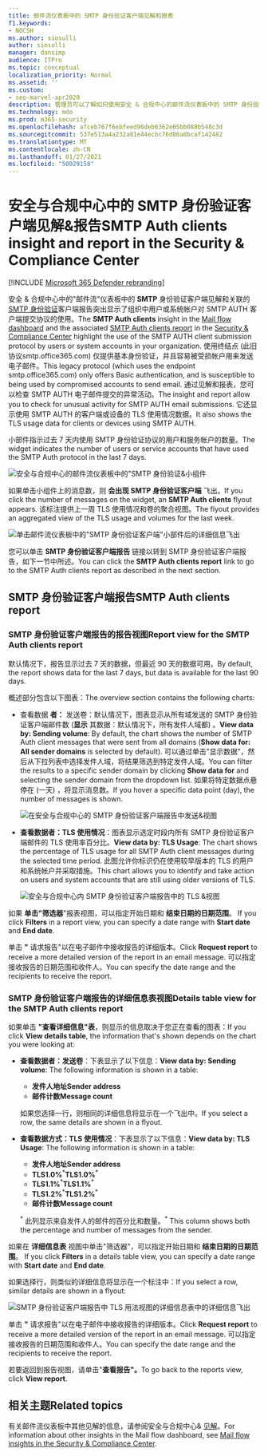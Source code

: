 ```yaml
---
title: 邮件流仪表板中的 SMTP 身份验证客户端见解和报表
f1.keywords:
- NOCSH
ms.author: siosulli
author: siosulli
manager: dansimp
audience: ITPro
ms.topic: conceptual
localization_priority: Normal
ms.assetid: ''
ms.custom:
- seo-marvel-apr2020
description: 管理员可以了解如何使用安全 & 合规中心的邮件流仪表板中的 SMTP 身份验证见解和报表来监视组织中使用已验证 SMTP (SMTP AUTH) 发送电子邮件的电子邮件发件人。
ms.technology: mdo
ms.prod: m365-security
ms.openlocfilehash: afceb767f6ebfeed96deb6362e05bb088b548c3d
ms.sourcegitcommit: 537e513a4a232a01e44ecbc76d86a8bcaf142482
ms.translationtype: MT
ms.contentlocale: zh-CN
ms.lasthandoff: 01/27/2021
ms.locfileid: "50029158"
---
```

# <a name="smtp-auth-clients-insight-and-report-in-the-security--compliance-center"></a><span data-ttu-id="42035-103">安全与合规中心中的 SMTP 身份验证客户端见解&报告</span><span class="sxs-lookup"><span data-stu-id="42035-103">SMTP Auth clients insight and report in the Security & Compliance Center</span></span>

[!INCLUDE [Microsoft 365 Defender rebranding](../includes/microsoft-defender-for-office.md)]


<span data-ttu-id="42035-104">安全 & 合规中心中的"[](mail-flow-insights-v2.md)邮件流"仪表板中的 **SMTP** 身份验证客户端见解和关联的 [](https://protection.office.com)[SMTP 身份验证](#smtp-auth-clients-report)客户端报告突出显示了组织中用户或系统帐户对 SMTP AUTH 客户端提交协议的使用。</span><span class="sxs-lookup"><span data-stu-id="42035-104">The **SMTP Auth clients** insight in the [Mail flow dashboard](mail-flow-insights-v2.md) and the associated [SMTP Auth clients report](#smtp-auth-clients-report) in the [Security & Compliance Center](https://protection.office.com) highlight the use of the SMTP AUTH client submission protocol by users or system accounts in your organization.</span></span> <span data-ttu-id="42035-105">使用终结点 (此旧协议smtp.office365.com) 仅提供基本身份验证，并且容易被受损帐户用来发送电子邮件。</span><span class="sxs-lookup"><span data-stu-id="42035-105">This legacy protocol (which uses the endpoint smtp.office365.com) only offers Basic authentication, and is susceptible to being used by compromised accounts to send email.</span></span> <span data-ttu-id="42035-106">通过见解和报表，您可以检查 SMTP AUTH 电子邮件提交的异常活动。</span><span class="sxs-lookup"><span data-stu-id="42035-106">The insight and report allow you to check for unusual activity for SMTP AUTH email submissions.</span></span> <span data-ttu-id="42035-107">它还显示使用 SMTP AUTH 的客户端或设备的 TLS 使用情况数据。</span><span class="sxs-lookup"><span data-stu-id="42035-107">It also shows the TLS usage data for clients or devices using SMTP AUTH.</span></span>

<span data-ttu-id="42035-108">小部件指示过去 7 天内使用 SMTP 身份验证协议的用户和服务帐户的数量。</span><span class="sxs-lookup"><span data-stu-id="42035-108">The widget indicates the number of users or service accounts that have used the SMTP Auth protocol in the last 7 days.</span></span>

![安全与合规中心的邮件流仪表板中的"SMTP 身份验证&小组件](../../media/mfi-smtp-auth-clients-report-widget.png)

<span data-ttu-id="42035-110">如果单击小组件上的消息数，则 **会出现 SMTP 身份验证客户端** 飞出。</span><span class="sxs-lookup"><span data-stu-id="42035-110">If you click the number of messages on the widget, an **SMTP Auth clients** flyout appears.</span></span> <span data-ttu-id="42035-111">该标注提供上一周 TLS 使用情况和卷的聚合视图。</span><span class="sxs-lookup"><span data-stu-id="42035-111">The flyout provides an aggregated view of the TLS usage and volumes for the last week.</span></span>

![单击邮件流仪表板中的"SMTP 身份验证客户端"小部件后的详细信息飞出](../../media/mfi-smtp-auth-clients-report-details.png)

<span data-ttu-id="42035-113">您可以单击 **SMTP 身份验证客户端报告** 链接以转到 SMTP 身份验证客户端报告，如下一节中所述。</span><span class="sxs-lookup"><span data-stu-id="42035-113">You can click the **SMTP Auth clients report** link to go to the SMTP Auth clients report as described in the next section.</span></span>

## <a name="smtp-auth-clients-report"></a><span data-ttu-id="42035-114">SMTP 身份验证客户端报告</span><span class="sxs-lookup"><span data-stu-id="42035-114">SMTP Auth clients report</span></span>

### <a name="report-view-for-the-smtp-auth-clients-report"></a><span data-ttu-id="42035-115">SMTP 身份验证客户端报告的报告视图</span><span class="sxs-lookup"><span data-stu-id="42035-115">Report view for the SMTP Auth clients report</span></span>

<span data-ttu-id="42035-116">默认情况下，报告显示过去 7 天的数据，但最近 90 天的数据可用。</span><span class="sxs-lookup"><span data-stu-id="42035-116">By default, the report shows data for the last 7 days, but data is available for the last 90 days.</span></span>

<span data-ttu-id="42035-117">概述部分包含以下图表：</span><span class="sxs-lookup"><span data-stu-id="42035-117">The overview section contains the following charts:</span></span>

- <span data-ttu-id="42035-118">查看数据 **者：** 发送卷：默认情况下，图表显示从所有域发送的 SMTP 身份验证客户端邮件数 (**显示** 其数据：默认情况下，所有发件人域都) 。</span><span class="sxs-lookup"><span data-stu-id="42035-118">**View data by: Sending volume**: By default, the chart shows the number of SMTP Auth client messages that were sent from all domains (**Show data for: All sender domains** is selected by default).</span></span> <span data-ttu-id="42035-119">可以通过单击"显示数据"，然后从下拉列表中选择发件人域，将结果筛选到特定发件人域。</span><span class="sxs-lookup"><span data-stu-id="42035-119">You can filter the results to a specific sender domain by clicking **Show data for** and selecting the sender domain from the dropdown list.</span></span> <span data-ttu-id="42035-120">如果将特定数据点悬停在 (一天) ，将显示消息数。</span><span class="sxs-lookup"><span data-stu-id="42035-120">If you hover a specific data point (day), the number of messages is shown.</span></span>

  ![在安全与合规中心的 SMTP 身份验证客户端报告中发送&视图](../../media/mfi-smtp-auth-clients-report-sending-volume-view.png)

- <span data-ttu-id="42035-122">**查看数据者：TLS 使用情况**：图表显示选定时段内所有 SMTP 身份验证客户端邮件的 TLS 使用率百分比。</span><span class="sxs-lookup"><span data-stu-id="42035-122">**View data by: TLS Usage**: The chart shows the percentage of TLS usage for all SMTP Auth client messages during the selected time period.</span></span> <span data-ttu-id="42035-123">此图允许你标识仍在使用较早版本的 TLS 的用户和系统帐户并采取措施。</span><span class="sxs-lookup"><span data-stu-id="42035-123">This chart allows you to identify and take action on users and system accounts that are still using older versions of TLS.</span></span>

  ![安全与合规中心内 SMTP 身份验证客户端报告中的 TLS &视图](../../media/mfi-smtp-auth-clients-report-tls-usage-view.png)

<span data-ttu-id="42035-125">如果 **单击"筛选器**"报表视图，可以指定开始日期和 **结束日期的日期范围**。 </span><span class="sxs-lookup"><span data-stu-id="42035-125">If you click **Filters** in a report view, you can specify a date range with **Start date** and **End date**.</span></span>

<span data-ttu-id="42035-126">单击 **"** 请求报告"以在电子邮件中接收报告的详细版本。</span><span class="sxs-lookup"><span data-stu-id="42035-126">Click **Request report** to receive a more detailed version of the report in an email message.</span></span> <span data-ttu-id="42035-127">可以指定接收报告的日期范围和收件人。</span><span class="sxs-lookup"><span data-stu-id="42035-127">You can specify the date range and the recipients to receive the report.</span></span>

### <a name="details-table-view-for-the-smtp-auth-clients-report"></a><span data-ttu-id="42035-128">SMTP 身份验证客户端报告的详细信息表视图</span><span class="sxs-lookup"><span data-stu-id="42035-128">Details table view for the SMTP Auth clients report</span></span>

<span data-ttu-id="42035-129">如果单击 **"查看详细信息"表**，则显示的信息取决于您正在查看的图表：</span><span class="sxs-lookup"><span data-stu-id="42035-129">If you click **View details table**, the information that's shown depends on the chart you were looking at:</span></span>

- <span data-ttu-id="42035-130">**查看数据者：发送卷**：下表显示了以下信息：</span><span class="sxs-lookup"><span data-stu-id="42035-130">**View data by: Sending volume**: The following information is shown in a table:</span></span>

  - <span data-ttu-id="42035-131">**发件人地址**</span><span class="sxs-lookup"><span data-stu-id="42035-131">**Sender address**</span></span>
  - <span data-ttu-id="42035-132">**邮件计数**</span><span class="sxs-lookup"><span data-stu-id="42035-132">**Message count**</span></span>

  <span data-ttu-id="42035-133">如果您选择一行，则相同的详细信息将显示在一个飞出中。</span><span class="sxs-lookup"><span data-stu-id="42035-133">If you select a row, the same details are shown in a flyout.</span></span>

- <span data-ttu-id="42035-134">**查看数据方式：TLS 使用情况**：下表显示了以下信息：</span><span class="sxs-lookup"><span data-stu-id="42035-134">**View data by: TLS Usage**: The following information is shown in a table:</span></span>

  - <span data-ttu-id="42035-135">**发件人地址**</span><span class="sxs-lookup"><span data-stu-id="42035-135">**Sender address**</span></span>
  - <span data-ttu-id="42035-136">**TLS1.0%**<sup>\*</sup></span><span class="sxs-lookup"><span data-stu-id="42035-136">**TLS1.0%**<sup>\*</sup></span></span>
  - <span data-ttu-id="42035-137">**TLS1.1%**<sup>\*</sup></span><span class="sxs-lookup"><span data-stu-id="42035-137">**TLS1.1%**<sup>\*</sup></span></span>
  - <span data-ttu-id="42035-138">**TLS1.2%**<sup>\*</sup></span><span class="sxs-lookup"><span data-stu-id="42035-138">**TLS1.2%**<sup>\*</sup></span></span>
  - <span data-ttu-id="42035-139">**邮件计数**</span><span class="sxs-lookup"><span data-stu-id="42035-139">**Message count**</span></span>

  <span data-ttu-id="42035-140"><sup>\*</sup> 此列显示来自发件人的邮件的百分比和数量。</span><span class="sxs-lookup"><span data-stu-id="42035-140"><sup>\*</sup> This column shows both the percentage and number of messages from the sender.</span></span>

<span data-ttu-id="42035-141">如果在 **详细信息表** 视图中单击"筛选器"，可以指定开始日期和 **结束日期的日期范围**。 </span><span class="sxs-lookup"><span data-stu-id="42035-141">If you click **Filters** in a details table view, you can specify a date range with **Start date** and **End date**.</span></span>

<span data-ttu-id="42035-142">如果选择行，则类似的详细信息将显示在一个标注中：</span><span class="sxs-lookup"><span data-stu-id="42035-142">If you select a row, similar details are shown in a flyout:</span></span>

![SMTP 身份验证客户端报告中 TLS 用法视图的详细信息表中的详细信息飞出](../../media/mfi-smtp-auth-clients-report-tls-usage-view-view-details-table-details.png)

<span data-ttu-id="42035-144">单击 **"** 请求报告"以在电子邮件中接收报告的详细版本。</span><span class="sxs-lookup"><span data-stu-id="42035-144">Click **Request report** to receive a more detailed version of the report in an email message.</span></span> <span data-ttu-id="42035-145">可以指定接收报告的日期范围和收件人。</span><span class="sxs-lookup"><span data-stu-id="42035-145">You can specify the date range and the recipients to receive the report.</span></span>

<span data-ttu-id="42035-146">若要返回到报告视图，请单击"**查看报告"。**</span><span class="sxs-lookup"><span data-stu-id="42035-146">To go back to the reports view, click **View report**.</span></span>

## <a name="related-topics"></a><span data-ttu-id="42035-147">相关主题</span><span class="sxs-lookup"><span data-stu-id="42035-147">Related topics</span></span>

<span data-ttu-id="42035-148">有关邮件流仪表板中其他见解的信息，请参阅安全与合规中心& [见解](mail-flow-insights-v2.md)。</span><span class="sxs-lookup"><span data-stu-id="42035-148">For information about other insights in the Mail flow dashboard, see [Mail flow insights in the Security & Compliance Center](mail-flow-insights-v2.md).</span></span>
